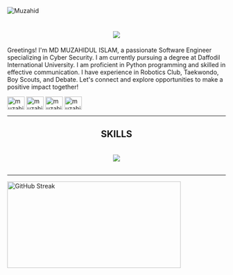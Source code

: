 ![Muzahid](https://pbs.twimg.com/profile_banners/4341264740/1687549275/1080x360)
<h1 align="center">
    <img src="https://readme-typing-svg.herokuapp.com/?font=Righteous&size=35&center=true&vCenter=true&width=500&height=70&duration=4000&lines=Hi+There;+I'm+MD+MUZAHIDUL+ISLAM;" />
</h1>

Greetings! I'm MD MUZAHIDUL ISLAM, a passionate Software Engineer specializing in Cyber Security. I am currently pursuing a degree at Daffodil International University. I am proficient in Python programming and skilled in effective communication. I have experience in Robotics Club, Taekwondo, Boy Scouts, and Debate. Let's connect and explore opportunities to make a positive impact together! 

<p align="left">
<a href="https://linkedin.com/in/muzahidsife" target="blank"><img align="center" src="https://raw.githubusercontent.com/rahuldkjain/github-profile-readme-generator/master/src/images/icons/Social/linked-in-alt.svg" alt="muzahidsife" height="30" width="40" /></a>
<a href="https://fb.com/muzahidsife" target="blank"><img align="center" src="https://raw.githubusercontent.com/rahuldkjain/github-profile-readme-generator/master/src/images/icons/Social/facebook.svg" alt="muzahidsife" height="30" width="40" /></a>
<a href="https://instagram.com/muzahidsife" target="blank"><img align="center" src="https://raw.githubusercontent.com/rahuldkjain/github-profile-readme-generator/master/src/images/icons/Social/instagram.svg" alt="muzahidsife" height="30" width="40" /></a>
<a href="https://twitter.com/muzahidsife_" target="blank"><img align="center" src="https://raw.githubusercontent.com/rahuldkjain/github-profile-readme-generator/master/src/images/icons/Social/twitter.svg" alt="muzahidsife_" height="30" width="40" /></a>

</p>


 <hr/>
 
<h2 align="center">SKILLS</h2>
<br/>
<div align="center">
    <img src="https://skillicons.dev/icons?i=python,django,tensorflow,mysql,html,matlab,c,vscode,wordpress,arduino,git,github" />
                                              <br>
</div>

<br/>
<hr/>
 

  <img src="https://github-readme-streak-stats.herokuapp.com/?user=muzahidsife&theme=tokyonight&hide_border=true" alt="GitHub Streak" height="200" width="400">

















